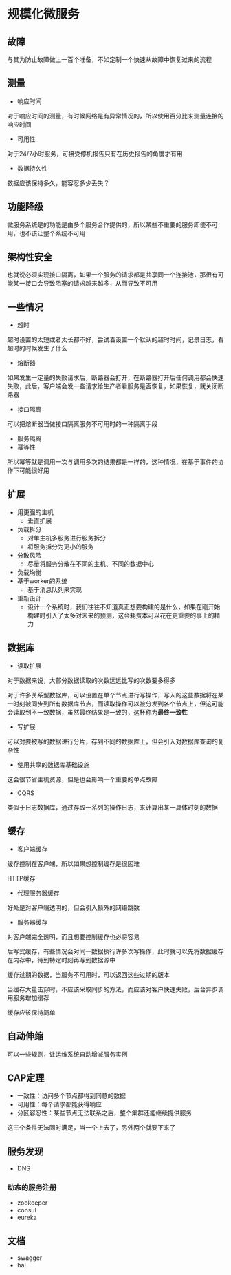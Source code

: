 # 规模化微服务

## 故障

与其为防止故障做上一百个准备，不如定制一个快速从故障中恢复过来的流程

## 测量

- 响应时间

对于响应时间的测量，有时候网络是有异常情况的，所以使用百分比来测量连接的响应时间

- 可用性

对于24/7小时服务，可接受停机报告只有在历史报告的角度才有用

- 数据持久性

数据应该保持多久，能容忍多少丢失？

## 功能降级

微服务系统是的功能是由多个服务合作提供的，所以某些不重要的服务即使不可用，也不该让整个系统不可用

## 架构性安全

也就说必须实现接口隔离，如果一个服务的请求都是共享同一个连接池，那很有可能某一接口会导致阻塞的请求越来越多，从而导致不可用

## 一些情况

- 超时

超时设置的太短或者太长都不好，尝试着设置一个默认的超时时间，记录日志，看超时的时候发生了什么

- 熔断器

如果发生一定量的失败请求后，断路器会打开，在断路器打开后任何调用都会快速失败，此后，客户端会发一些请求给生产者看服务是否恢复，如果恢复，就关闭断路器

- 接口隔离

可以把熔断器当做接口隔离服务不可用时的一种隔离手段

- 服务隔离
- 幂等性

所以幂等就是调用一次与调用多次的结果都是一样的，这种情况，在基于事件的协作下可能很好用

## 扩展

- 用更强的主机
  - 垂直扩展
- 负载拆分
  - 对单主机多服务进行服务拆分
  - 将服务拆分为更小的服务
- 分散风险
  - 尽量将服务分散在不同的主机、不同的数据中心
- 负载均衡
- 基于worker的系统
  - 基于消息队列来实现
- 重新设计
  - 设计一个系统时，我们往往不知道真正想要构建的是什么，如果在刚开始构建时引入了太多对未来的预测，这会耗费本可以花在更重要的事上的精力

## 数据库

- 读取扩展

对于数据来说，大部分数据读取的次数远远比写的次数要多得多

对于许多关系型数据库，可以设置在单个节点进行写操作，写入的这些数据将在某一时刻被同步到所有数据库节点，而读取操作可以被分发到各个节点上，但这可能会读取到不一致数据，虽然最终结果是一致的，这杯称为**最终一致性**

- 写扩展

可以对要被写的数据进行分片，存到不同的数据库上，但会引入对数据库查询的复杂性

- 使用共享的数据库基础设施

这会很节省主机资源，但是也会影响一个重要的单点故障

- CQRS

类似于日志数据库，通过存取一系列的操作日志，来计算出某一具体时刻的数据

## 缓存

- 客户端缓存

缓存控制在客户端，所以如果想控制缓存是很困难

HTTP缓存

- 代理服务器缓存

好处是对客户端透明的，但会引入额外的网络跳数

- 服务器缓存

对客户端完全透明，而且想要控制缓存也必将容易

后写式缓存，有些情况会对同一数据执行许多次写操作，此时就可以先将数据缓存在内存中，待到特定时刻再写到数据源中

缓存过期的数据，当服务不可用时，可以返回这些过期的版本

当缓存大量击穿时，不应该采取同步的方法，而应该对客户快速失败，后台异步调用服务增加缓存

缓存应该保持简单

## 自动伸缩

可以一些规则，让运维系统自动增减服务实例

## CAP定理

- 一致性：访问多个节点都得到同意的数据
- 可用性：每个请求都能获得响应
- 分区容忍性：某些节点无法联系之后，整个集群还能继续提供服务

这三个条件无法同时满足，当一个上去了，另外两个就要下来了

## 服务发现

- DNS

### 动态的服务注册

- zookeeper
- consul
- eureka

## 文档

- swagger
- hal
